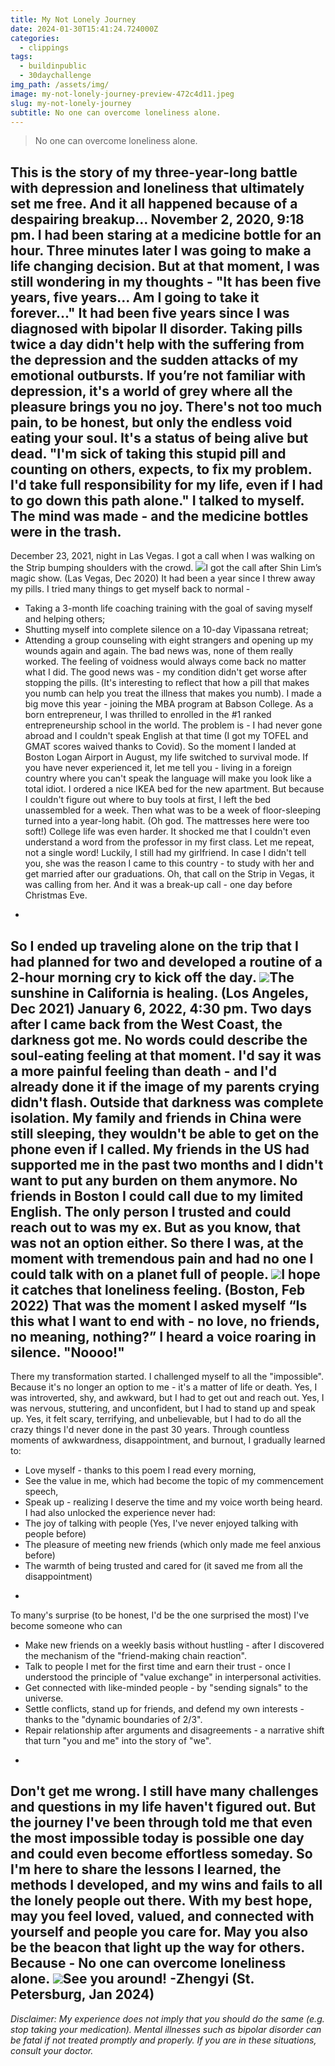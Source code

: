 ```yaml
---
title: My Not Lonely Journey
date: 2024-01-30T15:41:24.724000Z
categories:
  - clippings
tags:
  - buildinpublic
  - 30daychallenge
img_path: /assets/img/
image: my-not-lonely-journey-preview-472c4d11.jpeg
slug: my-not-lonely-journey
subtitle: No one can overcome loneliness alone.
---
```


> No one can overcome loneliness alone.

This is the story of my three-year-long battle with depression and loneliness that ultimately set me free. And it all happened because of a despairing breakup…
November 2, 2020, 9:18 pm.
I had been staring at a medicine bottle for an hour. Three minutes later I was going to make a life changing decision. But at that moment, I was still wondering in my thoughts - 
"It has been five years, five years... Am I going to take it forever..."
It had been five years since I was diagnosed with bipolar II disorder. Taking pills twice a day didn't help with the suffering from the depression and the sudden attacks of my emotional outbursts. If you’re not familiar with depression, it's a world of grey where all the pleasure brings you no joy. There's not too much pain, to be honest, but only the endless void eating your soul.
It's a status of being alive but dead.
"I'm sick of taking this stupid pill and counting on others, expects, to fix my problem. I'd take full responsibility for my life, even if I had to go down this path alone." I talked to myself.
The mind was made - and the medicine bottles were in the trash.
-
December 23, 2021, night in Las Vegas. 
I got a call when I was walking on the Strip bumping shoulders with the crowd.
![](/my-not-lonely-journey-472c4d11.jpeg)I got the call after Shin Lim’s magic show. (Las Vegas, Dec 2020)
It had been a year since I threw away my pills. I tried many things to get myself back to normal - 
* Taking a 3-month life coaching training with the goal of saving myself and helping others; 
* Shutting myself into complete silence on a 10-day Vipassana retreat; 
* Attending a group counseling with eight strangers and opening up my wounds again and again.
The bad news was, none of them really worked. The feeling of voidness would always come back no matter what I did. The good news was - my condition didn't get worse after stopping the pills. (It's interesting to reflect that how a pill that makes you numb can help you treat the illness that makes you numb).
I made a big move this year - joining the MBA program at Babson College. As a born entrepreneur, I was thrilled to enrolled in the #1 ranked entrepreneurship school in the world. The problem is - I had never gone abroad and I couldn't speak English at that time (I got my TOFEL and GMAT scores waived thanks to Covid).
So the moment I landed at Boston Logan Airport in August, my life switched to survival mode.
If you have never experienced it, let me tell you - living in a foreign country where you can't speak the language will make you look like a total idiot. 
I ordered a nice IKEA bed for the new apartment. But because I couldn't figure out where to buy tools at first, I left the bed unassembled for a week. Then what was to be a week of floor-sleeping turned into a year-long habit. (Oh god. The mattresses here were too soft!)
College life was even harder. It shocked me that I couldn't even understand a word from the professor in my first class. Let me repeat, not a single word! 
Luckily, I still had my girlfriend. In case I didn't tell you, she was the reason I came to this country - to study with her and get married after our graduations. 
Oh, that call on the Strip in Vegas, it was calling from her.
And it was a break-up call - one day before Christmas Eve.
-
So I ended up traveling alone on the trip that I had planned for two and developed a routine of a 2-hour morning cry to kick off the day. 
![](/my-not-lonely-journey-bef146cc.jpeg)The sunshine in California is healing. (Los Angeles, Dec 2021)
January 6, 2022, 4:30 pm. 
Two days after I came back from the West Coast, the darkness got me. No words could describe the soul-eating feeling at that moment. I'd say it was a more painful feeling than death - and I'd already done it if the image of my parents crying didn't flash. 
Outside that darkness was complete isolation. 
My family and friends in China were still sleeping, they wouldn't be able to get on the phone even if I called. My friends in the US had supported me in the past two months and I didn't want to put any burden on them anymore. No friends in Boston I could call due to my limited English. The only person I trusted and could reach out to was my ex. But as you know, that was not an option either.
So there I was, at the moment with tremendous pain and had no one I could talk with on a planet full of people.
![](/my-not-lonely-journey-4992aabc.heic)I hope it catches that loneliness feeling. (Boston, Feb 2022) 
That was the moment I asked myself “Is this what I want to end with - no love, no friends, no meaning, nothing?”
I heard a voice roaring in silence.
"Noooo!"
-
There my transformation started. 
I challenged myself to all the "impossible". Because it's no longer an option to me - it's a matter of life or death.
Yes, I was introverted, shy, and awkward, but I had to get out and reach out.
Yes, I was nervous, stuttering, and unconfident, but I had to stand up and speak up.
Yes, it felt scary, terrifying, and unbelievable, but I had to do all the crazy things I'd never done in the past 30 years.
Through countless moments of awkwardness, disappointment, and burnout, I gradually learned to:
* Love myself - thanks to this poem I read every morning,
* See the value in me, which had become the topic of my commencement speech,
* Speak up - realizing I deserve the time and my voice worth being heard.
I had also unlocked the experience never had:
* The joy of talking with people (Yes, I've never enjoyed talking with people before)
* The pleasure of meeting new friends (which only made me feel anxious before)
* The warmth of being trusted and cared for (it saved me from all the disappointment)
-
To many's surprise (to be honest, I'd be the one surprised the most) I've become someone who can 
* Make new friends on a weekly basis without hustling - after I discovered the mechanism of the "friend-making chain reaction". 
* Talk to people I met for the first time and earn their trust - once I understood the principle of "value exchange" in interpersonal activities.
* Get connected with like-minded people - by "sending signals" to the universe.
* Settle conflicts, stand up for friends, and defend my own interests - thanks to the "dynamic boundaries of 2/3".
* Repair relationship after arguments and disagreements - a narrative shift that turn "you and me" into the story of "we".
-
Don't get me wrong. I still have many challenges and questions in my life haven't figured out. But the journey I've been through told me that even the most impossible today is possible one day and could even become effortless someday. 
So I'm here to share the lessons I learned, the methods I developed, and my wins and fails to all the lonely people out there. With my best hope, may you feel loved, valued, and connected with yourself and people you care for. May you also be the beacon that light up the way for others.
Because -
No one can overcome loneliness alone.
![](/my-not-lonely-journey-c4581cf3.jpeg)See you around! -Zhengyi (St. Petersburg, Jan 2024)
-
_Disclaimer: My experience does not imply that you should do the same (e.g. stop taking your medication). Mental illnesses such as bipolar disorder can be fatal if not treated promptly and properly. If you are in these situations, consult your doctor._
